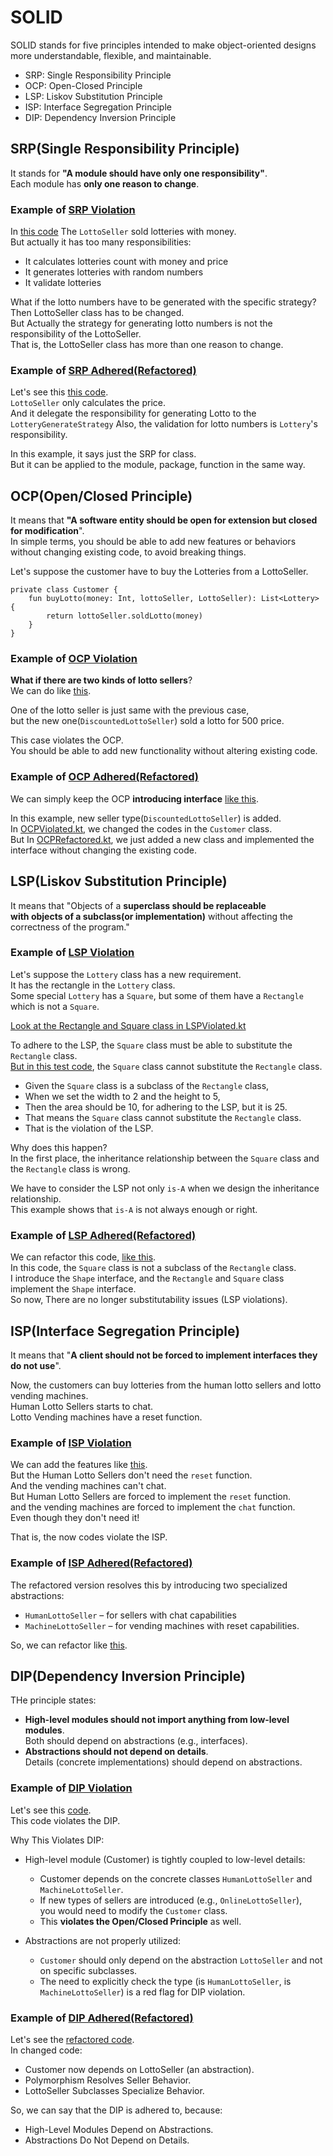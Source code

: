 # SOLID

SOLID stands for five principles intended to make object-oriented designs more understandable,
flexible, and maintainable.

* SRP: Single Responsibility Principle
* OCP: Open-Closed Principle
* LSP: Liskov Substitution Principle
* ISP: Interface Segregation Principle
* DIP: Dependency Inversion Principle

## SRP(Single Responsibility Principle)

It stands for **"A module should have only one responsibility"**.  
Each module has **only one reason to change**.

### Example of [SRP Violation](SRPViolated.kt)

In [this code](SRPViolated.kt) The `LottoSeller` sold lotteries with money.  
But actually it has too many responsibilities:

* It calculates lotteries count with money and price
* It generates lotteries with random numbers
* It validate lotteries

What if the lotto numbers have to be generated with the specific strategy?  
Then LottoSeller class has to be changed.  
But Actually the strategy for generating lotto numbers is not the responsibility of the
LottoSeller.  
That is, the LottoSeller class has more than one reason to change.

### Example of [SRP Adhered(Refactored)](SRPRefactored.kt)

Let's see this [this code](SRPRefactored.kt).  
`LottoSeller` only calculates the price.  
And it delegate the responsibility for generating Lotto to the `LotteryGenerateStrategy`
Also, the validation for lotto numbers is `Lottery`'s responsibility.

In this example, it says just the SRP for class.  
But it can be applied to the module, package, function in the same way.

## OCP(Open/Closed Principle)

It means that **"A software entity should be open for extension but closed for modification**".  
In simple terms, you should be able to add new features or behaviors without changing existing code,
to avoid breaking things.

Let's suppose the customer have to buy the Lotteries from a LottoSeller.

```koltin
private class Customer {
    fun buyLotto(money: Int, lottoSeller, LottoSeller): List<Lottery> {
        return lottoSeller.soldLotto(money)
    }
}
```

### Example of [OCP Violation](OCPViolated.kt)

**What if there are two kinds of lotto sellers**?  
We can do like [this](OCPViolated.kt).

One of the lotto seller is just same with the previous case,  
but the new one(`DiscountedLottoSeller`) sold a lotto for 500 price.

This case violates the OCP.  
You should be able to add new functionality without altering existing code.

### Example of [OCP Adhered(Refactored)](OCPRefactored.kt)

We can simply keep the OCP **introducing interface** [like this](OCPRefactored.kt).

In this example, new seller type(`DiscountedLottoSeller`) is added.  
In [OCPViolated.kt](OCPViolated.kt), we changed the codes in the `Customer` class.  
But In [OCPRefactored.kt](OCPRefactored.kt), we just added a new class and implemented the interface
without changing the existing code.

## LSP(Liskov Substitution Principle)

It means that "Objects of a **superclass should be replaceable    
with objects of a subclass(or implementation)** without affecting the correctness of the program."

### Example of [LSP Violation](LSPViolated.kt)

Let's suppose the `Lottery` class has a new requirement.  
It has the rectangle in the `Lottery` class.  
Some special `Lottery` has a `Square`, but some of them have a `Rectangle` which is not a `Square`.

[Look at the Rectangle and Square class in LSPViolated.kt](LSPViolated.kt)

To adhere to the LSP, the `Square` class must be able to substitute the `Rectangle` class.  
[But in this test code](LSPViolatedTest.kt), the `Square` class cannot substitute the `Rectangle`
class.

* Given the `Square` class is a subclass of the `Rectangle` class,
* When we set the width to 2 and the height to 5,
* Then the area should be 10, for adhering to the LSP, but it is 25.
* That means the `Square` class cannot substitute the `Rectangle` class.
* That is the violation of the LSP.

Why does this happen?  
In the first place, the inheritance relationship between the `Square` class and the `Rectangle`
class is wrong.

We have to consider the LSP not only `is-A` when we design the inheritance relationship.  
This example shows that `is-A` is not always enough or right.

### Example of [LSP Adhered(Refactored)](LSPRefactored.kt)

We can refactor this code, [like this](LSPRefactored.kt).  
In this code, the `Square` class is not a subclass of the `Rectangle` class.  
I introduce the `Shape` interface, and the `Rectangle` and `Square` class implement the `Shape`
interface.  
So now, There are no longer substitutability issues (LSP violations).

## ISP(Interface Segregation Principle)

It means that "**A client should not be forced to implement interfaces they do not use**".

Now, the customers can buy lotteries from the human lotto sellers and lotto vending machines.  
Human Lotto Sellers starts to chat.  
Lotto Vending machines have a reset function.

### Example of [ISP Violation](ISPViolated.kt)

We can add the features like [this](ISPViolated.kt).  
But the Human Lotto Sellers don't need the `reset` function.  
And the vending machines can't chat.  
But Human Lotto Sellers are forced to implement the `reset` function.  
and the vending machines are forced to implement the `chat` function.  
Even though they don't need it!

That is, the now codes violate the ISP.

### Example of [ISP Adhered(Refactored)](ISPRefactored.kt)

The refactored version resolves this by introducing two specialized abstractions:

* `HumanLottoSeller` – for sellers with chat capabilities
* `MachineLottoSeller` – for vending machines with reset capabilities.

So, we can refactor like [this](ISPRefactored.kt).

## DIP(Dependency Inversion Principle)

THe principle states:

* **High-level modules should not import anything from low-level modules**.  
  Both should depend on abstractions (e.g., interfaces).
* **Abstractions should not depend on details**.  
  Details (concrete implementations) should depend on abstractions.

### Example of [DIP Violation](DIPViolated.kt)

Let's see this [code](DIPViolated.kt).  
This code violates the DIP.

Why This Violates DIP:

* High-level module (Customer) is tightly coupled to low-level details:
    * Customer depends on the concrete classes `HumanLottoSeller` and `MachineLottoSeller`.
    * If new types of sellers are introduced (e.g., `OnlineLottoSeller`),  
      you would need to modify the `Customer` class.
    * This **violates the Open/Closed Principle** as well.

* Abstractions are not properly utilized:
    * `Customer` should only depend on the abstraction `LottoSeller` and not on specific subclasses.
    * The need to explicitly check the type (is `HumanLottoSeller`, is `MachineLottoSeller`) is a
      red flag for DIP violation.

### Example of [DIP Adhered(Refactored)](DIPRefactored.kt)

Let's see the [refactored code](DIPRefactored.kt).  
In changed code:

* Customer now depends on LottoSeller (an abstraction).
* Polymorphism Resolves Seller Behavior.
* LottoSeller Subclasses Specialize Behavior.

So, we can say that the DIP is adhered to, because:

* High-Level Modules Depend on Abstractions.
* Abstractions Do Not Depend on Details.
